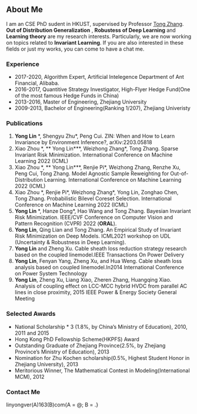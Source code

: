 ## About Me

I am an CSE PhD sudent in HKUST, supervised by Professor [Tong Zhang](http://tongzhang-ml.org/). **Out of Distribution Generalization** , **Robustess of Deep Learning** and **Learning theory** are my research interests. Particularly, we are now working on topics related to **Invariant Learning**. If you are also interested in these fields or just my works, you can come to have a chat me. 

### Experience
* 2017-2020, Algorithm Expert, Artificial Intelegence Department of Ant Financial, Alibaba.
* 2016-2017, Quantitive Strategy Investigator, High-Flyer Hedge Fund(One of the most famous Hedge Funds in China)
* 2013-2016, Master of Engineering, Zhejiang University 
* 2009-2013, Bachelor of Engineering(Ranking 1/207), Zhejiang Univeristy 

### Publications
1. **Yong Lin** \*, Shengyu Zhu\*, Peng Cui. ZIN: When and How to Learn Invariance by Environment Inference?, arXiv:2203.05818
2. Xiao Zhou \*, ** Yong Lin**\*, Weizhong Zhang\*, Tong Zhang. Sparse Invariant Risk Minimization. International Conference on Machine Learning 2022 (ICML)
3. Xiao Zhou \*, ** Yong Lin**\*, Renjie Pi\*, Weizhong Zhang, Renzhe Xu, Peng Cui, Tong Zhang. Model Agnostic Sample Reweighting for Out-of-Distribution Learning. International Conference on Machine Learning 2022 (ICML)
4. Xiao Zhou \*, Renjie Pi\*, Weizhong Zhang\*, Yong Lin, Zonghao Chen, Tong Zhang. Probabilistic Bilevel Coreset Selection. International Conference on Machine Learning 2022 (ICML)
5. **Yong Lin** \*, Hanze Dong\*, Hao Wang and Tong Zhang. Bayesian Invariant Risk Minimization. IEEE/CVF Conference on Computer Vision and Pattern Recognition (CVPR) 2022 (**ORAL**). 
6. **Yong Lin**, Qing Lian and Tong Zhang. An Empirical Study of Invariant Risk Minimization on Deep Models. ICML2021 workshop on UDL (Uncertainty & Robustness in Deep Learning). 
7. **Yong Lin** and Zheng Xu. Cable sheath loss reduction strategy research based on the coupled linemodel.IEEE Transactions On Power Delivery
8. **Yong Lin**, Fenyan Yang, Zheng Xu, and Hua Weng. Cable sheath loss analysis based on coupled linemodel.In2014 International Conference on Power System Technology
9. **Yong Lin**, Zheng Xu, Liang Xiao, Zheren Zhang, Huangqing Xiao. Analysis of coupling effect on LCC-MCC hybrid HVDC from parallel AC lines in close proximity, 2015 IEEE Power & Energy Society General Meeting

### Selected Awards
* National Scholarship  * 3 (1.8%, by China’s Ministry of Education), 2010, 2011 and 2015
* Hong Kong PhD Fellowship Scheme(HKPFS) Award
* Outstanding Graduate of Zhejiang Province(2.5%, by Zhejiang Province’s Ministry of Education), 2013
* Nomination for Zhu Kochen scholarship(0.5%, Highest Student Honor in Zhejiang University), 2013
* Meritorious Winner, The Mathematical Contest in Modeling(International MCM), 2012

### Contact Me
linyongver(A)163(B)com{A = @; B = .}
